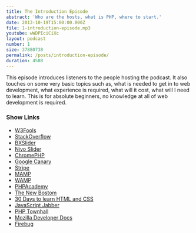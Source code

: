 ```yaml
---
title: The Introduction Episode
abstract: 'Who are the hosts, what is PHP, where to start.'
date: 2013-10-19T15:00:00.000Z
file: 1-introduction-episode.mp3
youtube: wWDPIciCiXc
layout: podcast
number: 1
size: 37880738
permalink: /posts/introduction-episode/
duration: 4588
---
```


This episode introduces listeners to the people hosting the podcast.
It also touches on some very basic topics such as, what is needed to get in to web development, what experience is required, what will it cost, what will I need to learn.
This is for absolute beginners, no knowledge at all of web development is required.

### Show Links

- [W3Fools](http://www.w3fools.com/)
- [StackOverflow](http://www.stackoverflow.com)
- [BXSlider](http://bxslider.com/)
- [Nivo Slider](http://dev7studios.com/nivo-slider/)
- [ChromePHP](https://github.com/ccampbell/chromephp)
- [Google Canary](http://www.google.co.uk/intl/en/chrome/browser/canary.html)
- [Stripe](https://stripe.com/gb)
- [MAMP](http://www.mamp.info)
- [WAMP](http://www.wampserver.com/en/)
- [PHPAcademy](http://www.youtube.com/user/phpacademy)
- [The New Bostom](http://www.youtube.com/user/thenewboston)
- [30 Days to learn HTML and CSS](http://freecourses.tutsplus.com/30-days-to-learn-html-and-css/index.html)
- [JavaScript Jabber](http://javascriptjabber.com/)
- [PHP Townhall](http://phptownhall.com/)
- [Mozilla Developer Docs](https://developer.mozilla.org/en-US/docs/Web)
- [Firebug](http://getfirebug.com/)
